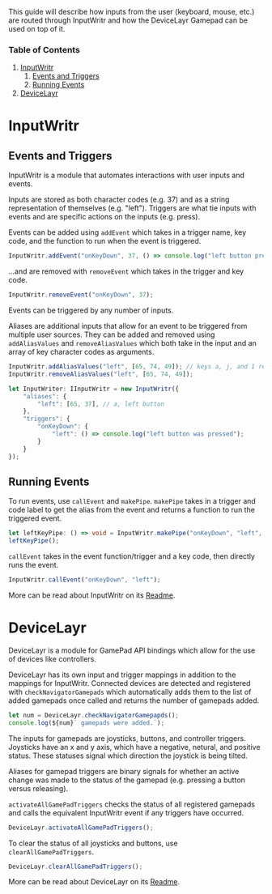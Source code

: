 This guide will describe how inputs from the user (keyboard, mouse, etc.) are routed through InputWritr and how the DeviceLayr Gamepad can be used on top of it.

### Table of Contents
1. [InputWritr](#inputwritr)
    1. [Events and Triggers](#events-and-triggers)
    2. [Running Events](#running-events)
2. [DeviceLayr](#devicelayr)

# InputWritr

## Events and Triggers

InputWritr is a module that automates interactions with user inputs and events. 

Inputs are stored as both character codes (e.g. 37) and as a string representation of themselves (e.g. "left").
Triggers are what tie inputs with events and are specific actions on the inputs (e.g. press).

Events can be added using `addEvent` which takes in a trigger name, key code, and the function to run when the event is triggered.

```typescript
InputWritr.addEvent("onKeyDown", 37, () => console.log("left button pressed"););
```

...and are removed with `removeEvent` which takes in the trigger and key code.

```typescript
InputWritr.removeEvent("onKeyDown", 37);
```

Events can be triggered by any number of inputs.

Aliases are additional inputs that allow for an event to be triggered from multiple user sources.
They can be added and removed using `addAliasValues` and `removeAliasValues` which both take in the input and an array of key character codes as arguments.

```typescript
InputWritr.addAliasValues("left", [65, 74, 49]); // keys a, j, and 1 respectively 
InputWritr.removeAliasValues("left", [65, 74, 49]);
```

```typescript
let InputWriter: IInputWritr = new InputWritr({
    "aliases": {
        "left": [65, 37], // a, left button
    },
    "triggers": {
        "onKeyDown": {
            "left": () => console.log("left button was pressed");
        }
    }
});
```

## Running Events

To run events, use `callEvent` and `makePipe`.
`makePipe`  takes in a trigger and code label to get the alias from the event and returns a function to run the triggered event.

```typescript
let leftKeyPipe: () => void = InputWritr.makePipe("onKeyDown", "left", true);
leftKeyPipe();
```

`callEvent` takes in the event function/trigger and a key code, then directly runs the event.

```typescript
InputWritr.callEvent("onKeyDown", "left");
```

More can be read about InputWritr on its [Readme](https://github.com/FullScreenShenanigans/InputWritr/blob/master/README.md).

# DeviceLayr

DeviceLayr is a module for GamePad API bindings which allow for the use of devices like controllers.

DeviceLayr has its own input and trigger mappings in addition to the mappings for InputWritr.
Connected devices are detected and registered with `checkNavigatorGamepads` which automatically adds them to the list of added gamepads once called and returns the number
of gamepads added.

```typescript
let num = DeviceLayr.checkNavigatorGamepapds();
console.log(${num}` gamepads were added.`);
```

The inputs for gamepads are joysticks, buttons, and controller triggers.
Joysticks have an x and y axis, which have a negative, netural, and positive status.
These statuses signal which direction the joystick is being tilted.

Aliases for gamepad triggers are binary signals for whether an active change was made to the status of the gamepad (e.g. pressing a button versus releasing).

`activateAllGamePadTriggers` checks the status of all registered gamepads and calls the equivalent InputWritr event if any triggers have occurred.

```typescript
DeviceLayr.activateAllGamePadTriggers();
``` 

To clear the status of all joysticks and buttons, use `clearAllGamePadTriggers`.

```typescript
DeviceLayr.clearAllGamePadTriggers();
```

More can be read about DeviceLayr on its [Readme](https://github.com/FullScreenShenanigans/DeviceLayr/blob/master/README.md).